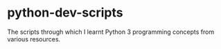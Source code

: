 # python-dev-scripts
The scripts through which I learnt Python 3 programming concepts from various resources.
